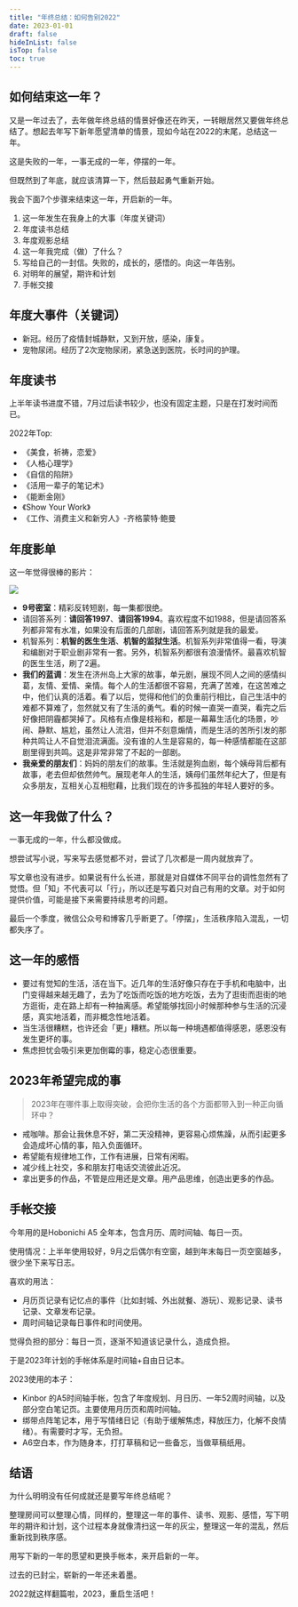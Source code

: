 ```yaml
---
title: "年终总结：如何告别2022"
date: 2023-01-01
draft: false
hideInList: false
isTop: false
toc: true
---
```




## 如何结束这一年？

又是一年过去了，去年做年终总结的情景好像还在昨天，一转眼居然又要做年终总结了。想起去年写下新年愿望清单的情景，现如今站在2022的末尾，总结这一年。

这是失败的一年，一事无成的一年，停摆的一年。

但既然到了年底，就应该清算一下，然后鼓起勇气重新开始。

我会下面7个步骤来结束这一年，开启新的一年。

<!--more-->

1. 这一年发生在我身上的大事（年度关键词）
2. 年度读书总结
3. 年度观影总结
4. 这一年我完成（做）了什么？
5. 写给自己的一封信。失败的，成长的，感悟的。向这一年告别。
6. 对明年的展望，期许和计划
7. 手帐交接

## 年度大事件（关键词）

- 新冠。经历了疫情封城静默，又到开放，感染，康复。
- 宠物尿闭。经历了2次宠物尿闭，紧急送到医院，长时间的护理。

## 年度读书


上半年读书进度不错，7月过后读书较少，也没有固定主题，只是在打发时间而已。

2022年Top:
- 《美食，祈祷，恋爱》
- 《人格心理学》
- 《自信的陷阱》
- 《活用一辈子的笔记术》
- 《能断金刚》
- 《Show Your Work》
- 《工作、消费主义和新穷人》-齐格蒙特·鲍曼

## 年度影单

这一年觉得很棒的影片：

![](https://s2.loli.net/2022/12/31/4yLSngK3I8zf256.png)


- **9号密室**：精彩反转短剧，每一集都很绝。
- 请回答系列：**请回答1997**、**请回答1994**。喜欢程度不如1988，但是请回答系列都非常有水准，如果没有后面的几部剧，请回答系列就是我的最爱。
- 机智系列：**机智的医生生活**、**机智的监狱生活**。机智系列非常值得一看，导演和编剧对于职业剧非常有一套。另外，机智系列都很有浪漫情怀。最喜欢机智的医生生活，刷了2遍。
- **我们的蓝调**：发生在济州岛上大家的故事，单元剧，展现不同人之间的感情纠葛，友情、爱情、亲情。每个人的生活都很不容易，充满了苦难，在这苦难之中，他们认真的活着。看了以后，觉得和他们的负重前行相比，自己生活中的难都不算难了，忽然就又有了生活的勇气。看的时候一直哭一直哭，看完之后好像把阴霾都哭掉了。风格有点像是枝裕和，都是一幕幕生活化的场景，吵闹、静默、尴尬，虽然让人流泪，但并不刻意煽情，而是生活的苦所引发的那种共鸣让人不自觉泪流满面。没有谁的人生是容易的，每一种感情都能在这部剧里得到共鸣。这是非常非常了不起的一部剧。
- **我亲爱的朋友们**：妈妈的朋友们的故事。生活就是狗血剧，每个姨母背后都有故事，老去但却依然帅气。展现老年人的生活，姨母们虽然年纪大了，但是有众多朋友，互相关心互相慰藉，比我们现在的许多孤独的年轻人要好的多。


## 这一年我做了什么？

一事无成的一年，什么都没做成。

想尝试写小说，写来写去感觉都不对，尝试了几次都是一周内就放弃了。

写文章也没有进步。如果说有什么长进，那就是对自媒体不同平台的调性忽然有了觉悟。但「知」不代表可以「行」，所以还是写着只对自己有用的文章。对于如何提供价值，可能是接下来需要持续思考的问题。

最后一个季度，微信公众号和博客几乎断更了。「停摆」，生活秩序陷入混乱，一切都失序了。

## 这一年的感悟

- 要过有觉知的生活，活在当下。近几年的生活好像只存在于手机和电脑中，出门变得越来越无趣了，去为了吃饭而吃饭的地方吃饭，去为了逛街而逛街的地方逛街，走在路上却有一种抽离感。希望能够找回小时候那种参与生活的沉浸感，真实地活着，而非概念性地活着。
- 当生活很糟糕，也许还会「更」糟糕。所以每一种境遇都值得感恩，感恩没有发生更坏的事。
- 焦虑担忧会吸引来更加倒霉的事，稳定心态很重要。

## 2023年希望完成的事

> 2023年在哪件事上取得突破，会把你生活的各个方面都带入到一种正向循环中？

- 戒咖啡。那会让我休息不好，第二天没精神，更容易心烦焦躁，从而引起更多会造成坏心情的事，陷入负面循环。
- 希望能有规律地工作，工作有进展，日常有闲暇。
- 减少线上社交，多和朋友打电话交流彼此近况。
- 拿出更多的作品，不管是应用还是文章。用产品思维，创造出更多的作品。

## 手帐交接

今年用的是Hobonichi A5 全年本，包含月历、周时间轴、每日一页。

使用情况：上半年使用较好，9月之后偶尔有空窗，越到年末每日一页空窗越多，很少坐下来写日志。

喜欢的用法：
- 月历页记录有记忆点的事件（比如封城、外出就餐、游玩）、观影记录、读书记录、文章发布记录。
- 周时间轴记录每日事件和时间使用。

觉得负担的部分：每日一页，逐渐不知道该记录什么，造成负担。

于是2023年计划的手帐体系是时间轴+自由日记本。

2023使用的本子：
- Kinbor 的A5时间轴手帐，包含了年度规划、月日历、一年52周时间轴，以及部分空白笔记页。主要使用月历页和周时间轴。
- 绑带点阵笔记本，用于写情绪日记（有助于缓解焦虑，释放压力，化解不良情绪）。有需要时才写，无负担。
- A6空白本，作为随身本，打打草稿和记一些备忘，当做草稿纸用。

## 结语

为什么明明没有任何成就还是要写年终总结呢？

整理房间可以整理心情，同样的，整理这一年的事件、读书、观影、感悟，写下明年的期许和计划，这个过程本身就像清扫这一年的灰尘，整理这一年的混乱，然后重新找到秩序感。

用写下新的一年的愿望和更换手帐本，来开启新的一年。

过去的已封尘，崭新的一年还未着墨。

2022就这样翻篇啦，2023，重启生活吧！